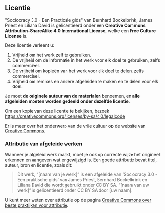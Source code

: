 ## Licentie

"Sociocracy 3.0 - Een Practicale gids" van Bernhard Bockelbrink, James Priest en Liliana David is gelicentieerd onder een **Creative Commons Attribution-ShareAlike 4.0 International License**, welke een **Free Culture License** is.

Deze licentie verleent u:

1. Vrijheid om het werk zelf te gebruiken.
2. De vrijheid om de informatie in het werk voor elk doel te gebruiken, zelfs commercieel.
3. De vrijheid om kopieën van het werk voor elk doel te delen, zelfs commercieel.
4. Vrijheid om remixes en andere afgeleiden te maken en te delen voor elk doel.

Je moet **de originele auteur van de materialen** benoemen, en **alle afgeleiden moeten worden gedeeld onder dezelfde licentie**.

Om een kopie van deze licentie te bekijken, bezoek <https://creativecommons.org/licenses/by-sa/4.0/legalcode>

Er is meer over het onderwerp van de vrije cultuur op de website van [Creative Commons](https://creativecommons.org/freeworks).

### Attributie van afgeleide werken

Wanneer je afgeleid werk maakt, moet je ook op correcte wijze het origineel erkennen en aangeven wat er gewijzigd is. Een goede attributie bevat titel, auteur, bron en licentie, zoals dit:

> Dit werk, “[naam van je werk]” is een afgeleide van ‘Sociocracy 3.0 - Een praktische gids’ van James Priest, Bernhard Bockelbrink en Liliana David die wordt gebruikt onder CC BY SA. “[naam van uw werk]” is gelicentieerd onder CC BY SA door [uw naam].

U kunt meer weten over attributie op de pagina [Creative Commons over beste praktijken voor attributie](https://wiki.creativecommons.org/wiki/best_practices_for_attribution).